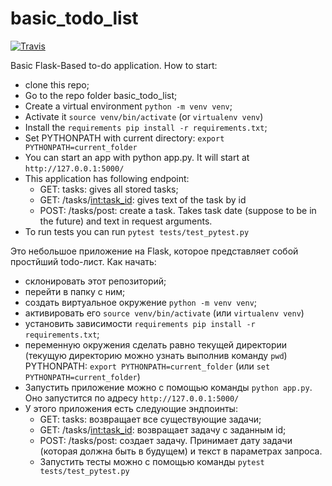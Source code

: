# basic_todo_list
[![Travis][build-badge]][build]


[build-badge]: https://img.shields.io/travis/kotbegemot1/basic_todo_list/master.png?style=flat-square
[build]: https://travis-ci.org/kotbegemot1/basic_todo_list

Basic Flask-Based to-do application. 
How to start:
* clone this repo;
* Go to the repo folder basic_todo_list;
* Create a virtual environment `python -m venv venv`;
* Activate it `source venv/bin/activate` (or `virtualenv venv`)
* Install the `requirements pip install -r requirements.txt`;
* Set PYTHONPATH with current directory: `export PYTHONPATH=current_folder`
* You can start an app with python app.py. It will start at `http://127.0.0.1:5000/`
* This application has following endpoint: 
  * GET: tasks: gives all stored tasks;
  * GET: /tasks/<int:task_id>: gives text of the task by id
  * POST: /tasks/post: create a task. Takes task date (suppose to be in the future) and text in request arguments. 
* To run tests you can run `pytest tests/test_pytest.py`

Это небольшое приложение на Flask, которое представляет собой простйший todo-лист. 
Как начать: 
* склонировать этот репозиторий;
* перейти в папку с ним; 
* создать виртуальное окружение `python -m venv venv`;
* активировать его `source venv/bin/activate` (или `virtualenv venv`)
* установить зависимости `requirements pip install -r requirements.txt`;
* переменную окружения сделать равно текущей директории (текущую директорию можно узнать выполнив команду `pwd`) PYTHONPATH: `export PYTHONPATH=current_folder` (или `set PYTHONPATH=current_folder`)
* Запустить приложение можно с помощью команды `python app.py`. Оно запустится по адресу `http://127.0.0.1:5000/`
* У этого приложения есть следующие эндпоинты: 
  * GET: tasks: возвращает все существующие задачи;
  * GET: /tasks/<int:task_id>: возвращает задачу с заданным id; 
  * POST: /tasks/post: создает задачу. Принимает дату задачи (которая должна быть в будущем) и текст в параметрах запроса. 
  * Запустить тесты можно с помощью команды `pytest tests/test_pytest.py`


